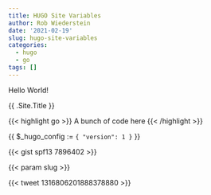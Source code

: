 ```yaml
---
title: HUGO Site Variables
author: Rob Wiederstein
date: '2021-02-19'
slug: hugo-site-variables
categories:
  - hugo
  - go
tags: []
---
```


Hello World!


<p>{{ .Site.Title }}</p>

{{< highlight go >}} A bunch of code here {{< /highlight >}}


{{ $_hugo_config := `{ "version": 1 }` }}

{{< gist spf13 7896402 >}}

{{< param slug >}}

{{< tweet 1316806201888378880 >}}
